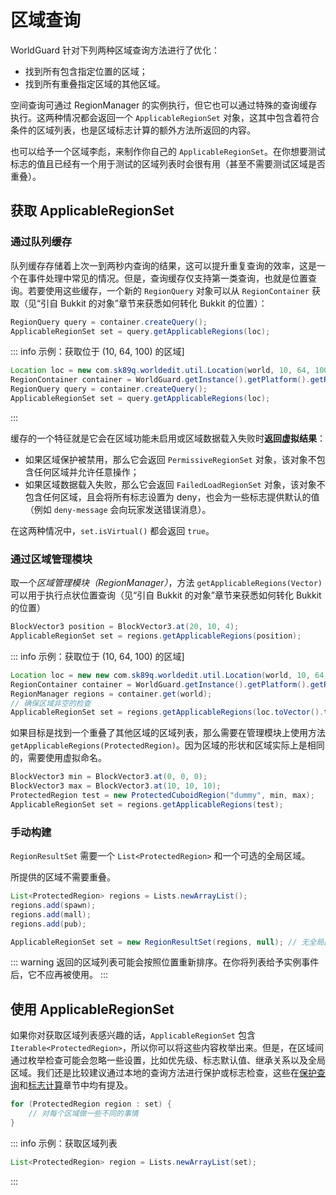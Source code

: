 # 区域查询

WorldGuard 针对下列两种区域查询方法进行了优化：

* 找到所有包含指定位置的区域；
* 找到所有重叠指定区域的其他区域。

空间查询可通过 RegionManager 的实例执行，但它也可以通过特殊的查询缓存执行。这两种情况都会返回一个 `ApplicableRegionSet` 对象，这其中包含着符合条件的区域列表，也是区域标志计算的额外方法所返回的内容。

也可以给予一个区域李彪，来制作你自己的 `ApplicableRegionSet`。在你想要测试标志的值且已经有一个用于测试的区域列表时会很有用（甚至不需要测试区域是否重叠）。

## 获取 ApplicableRegionSet

### 通过队列缓存

队列缓存存储着上次一到两秒内查询的结果，这可以提升重复查询的效率，这是一个在事件处理中常见的情况。但是，查询缓存仅支持第一类查询，也就是位置查询。若要使用这些缓存，一个新的 `RegionQuery` 对象可以从 `RegionContainer` 获取（见“引自 Bukkit 的对象”章节来获悉如何转化 Bukkit 的位置）：
```Java
RegionQuery query = container.createQuery();
ApplicableRegionSet set = query.getApplicableRegions(loc);
```
::: info 示例：获取位于 (10, 64, 100) 的区域]
```Java
Location loc = new com.sk89q.worldedit.util.Location(world, 10, 64, 100); // 如上所述, 也可从 Bukkit 获取
RegionContainer container = WorldGuard.getInstance().getPlatform().getRegionContainer();
RegionQuery query = container.createQuery();
ApplicableRegionSet set = query.getApplicableRegions(loc);
```
:::

缓存的一个特征就是它会在区域功能未启用或区域数据载入失败时**返回虚拟结果**：

* 如果区域保护被禁用，那么它会返回 `PermissiveRegionSet` 对象，该对象不包含任何区域并允许任意操作；
* 如果区域数据载入失败，那么它会返回 `FailedLoadRegionSet` 对象，该对象不包含任何区域，且会将所有标志设置为 deny，也会为一些标志提供默认的值（例如 `deny-message` 会向玩家发送错误消息）。

在这两种情况中，`set.isVirtual()` 都会返回 `true`。

### 通过区域管理模块

取一个*区域管理模块（RegionManager）*，方法 `getApplicableRegions(Vector)` 可以用于执行点状位置查询（见“引自 Bukkit 的对象”章节来获悉如何转化 Bukkit 的位置）
```Java
BlockVector3 position = BlockVector3.at(20, 10, 4);
ApplicableRegionSet set = regions.getApplicableRegions(position);
```
::: info 示例：获取位于 (10, 64, 100) 的区域]
```Java
Location loc = new new com.sk89q.worldedit.util.Location(world, 10, 64, 100); // 如上所述, 也可从 Bukkit 获取
RegionContainer container = WorldGuard.getInstance().getPlatform().getRegionContainer();
RegionManager regions = container.get(world);
// 确保区域非空的检查
ApplicableRegionSet set = regions.getApplicableRegions(loc.toVector().toBlockPoint());
```

如果目标是找到一个重叠了其他区域的区域列表，那么需要在管理模块上使用方法 `getApplicableRegions(ProtectedRegion)`。因为区域的形状和区域实际上是相同的，需要使用虚拟命名。
```Java
BlockVector3 min = BlockVector3.at(0, 0, 0);
BlockVector3 max = BlockVector3.at(10, 10, 10);
ProtectedRegion test = new ProtectedCuboidRegion("dummy", min, max);
ApplicableRegionSet set = regions.getApplicableRegions(test);
```

### 手动构建

`RegionResultSet` 需要一个 `List<ProtectedRegion>` 和一个可选的全局区域。

所提供的区域不需要重叠。

```Java
List<ProtectedRegion> regions = Lists.newArrayList();
regions.add(spawn);
regions.add(mall);
regions.add(pub);

ApplicableRegionSet set = new RegionResultSet(regions, null); // 无全局区域的情况
```
::: warning
返回的区域列表可能会按照位置重新排序。在你将列表给予实例事件后，它不应再被使用。
:::

## 使用 ApplicableRegionSet

如果你对获取区域列表感兴趣的话，`ApplicableRegionSet` 包含 `Iterable<ProtectedRegion>`，所以你可以将这些内容枚举出来。但是，在区域间通过枚举检查可能会忽略一些设置，比如优先级、标志默认值、继承关系以及全局区域。我们还是比较建议通过本地的查询方法进行保护或标志检查，这些在[保护查询](worldguard-api.working-with-regions.querying-protection.md)和[标志计算](worldguard-api.working-with-regions.flag-calculation.md)章节中均有提及。

```Java
for (ProtectedRegion region : set) {
    // 对每个区域做一些不同的事情
}
```

::: info 示例：获取区域列表
```Java
List<ProtectedRegion> region = Lists.newArrayList(set);
```
:::